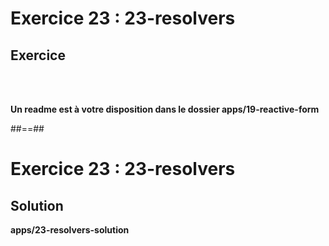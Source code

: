 <!-- .slide: class="exercice" -->
# Exercice 23 : 23-resolvers
## Exercice

<br><br>

<b>Un readme est à votre disposition dans le dossier apps/19-reactive-form</b>

##==##

<!-- .slide: class="full-center exercice" -->
# Exercice 23 : 23-resolvers
## Solution
__apps/23-resolvers-solution__
